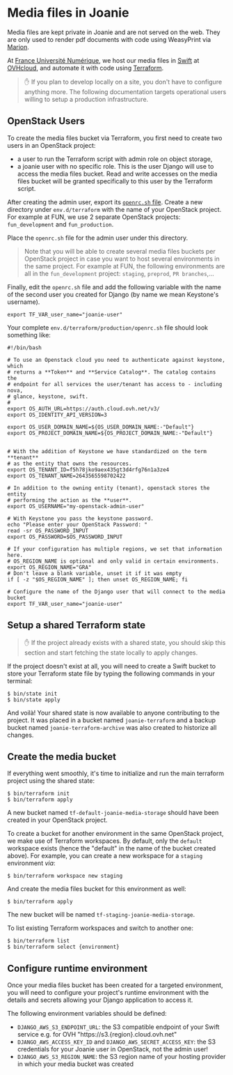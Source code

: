 # Media files in Joanie

Media files are kept private in Joanie and are not served on the web. They
are only used to render pdf documents with code using WeasyPrint via
[Marion](https://github.com/openfun/marion).

At [France Université Numérique](https://www.france-universite-numerique.fr),
we host our media files in [Swift](https://docs.openstack.org/swift) at
[OVHcloud](https://www.ovhcloud.com), and automate it with code using
[Terraform](https://www.terraform.io/).

> ✋ If you plan to develop locally on a site, you don't have to configure
> anything more. The following documentation targets operational users willing
> to setup a production infrastructure.

## OpenStack Users

To create the media files bucket via Terraform, you first need to create two
users in an OpenStack project:
- a user to run the Terraform script with admin role on object storage,
- a joanie user with no specific role. This is the user Django will use to
  access the media files bucket. Read and write accesses on the media files
  bucket will be granted specifically to this user by the Terraform script.

After creating the admin user, export its [`openrc.sh` file][1]. Create a new
directory under `env.d/terraform` with the name of your OpenStack project. For
example at FUN, we use 2 separate OpenStack projects: `fun_development` and
`fun_production`.

Place the `openrc.sh` file for the admin user under this directory.

> Note that you will be able to create several media files buckets per
> OpenStack project in case you want to host several environments in the same
> project. For example at FUN, the following environments are all in the
> `fun_development` project: `staging`, `preprod`, `PR branches`,...

Finally, edit the `openrc.sh` file and add the following variable with the
name of the second user you created for Django (by name we mean Keystone's
username).

```
export TF_VAR_user_name="joanie-user"
```

Your complete `env.d/terraform/production/openrc.sh` file should look
something like:

```
#!/bin/bash

# To use an Openstack cloud you need to authenticate against keystone, which
# returns a **Token** and **Service Catalog**. The catalog contains the
# endpoint for all services the user/tenant has access to - including nova,
# glance, keystone, swift.
#
export OS_AUTH_URL=https://auth.cloud.ovh.net/v3/
export OS_IDENTITY_API_VERSION=3

export OS_USER_DOMAIN_NAME=${OS_USER_DOMAIN_NAME:-"Default"}
export OS_PROJECT_DOMAIN_NAME=${OS_PROJECT_DOMAIN_NAME:-"Default"}


# With the addition of Keystone we have standardized on the term **tenant**
# as the entity that owns the resources.
export OS_TENANT_ID=f5h78jko9aex435gt3d4rfg76n1a3ze4
export OS_TENANT_NAME=2643565598702422

# In addition to the owning entity (tenant), openstack stores the entity
# performing the action as the **user**.
export OS_USERNAME="my-openstack-admin-user"

# With Keystone you pass the keystone password.
echo "Please enter your OpenStack Password: "
read -sr OS_PASSWORD_INPUT
export OS_PASSWORD=$OS_PASSWORD_INPUT

# If your configuration has multiple regions, we set that information here.
# OS_REGION_NAME is optional and only valid in certain environments.
export OS_REGION_NAME="GRA"
# Don't leave a blank variable, unset it if it was empty
if [ -z "$OS_REGION_NAME" ]; then unset OS_REGION_NAME; fi

# Configure the name of the Django user that will connect to the media bucket
export TF_VAR_user_name="joanie-user"
```

## Setup a shared Terraform state

> ✋ If the project already exists with a shared state, you should skip this
> section and start fetching the state locally to apply changes.

If the project doesn't exist at all, you will need to create a Swift bucket
to store your Terraform state file by typing the following commands in your
terminal:

```
$ bin/state init
$ bin/state apply
```

And voilà! Your shared state is now available to anyone contributing to the
project. It was placed in a bucket named `joanie-terraform` and a backup
bucket named `joanie-terraform-archive` was also created to historize all
changes.

## Create the media bucket

If everything went smoothly, it's time to initialize and run the main
terraform project using the shared state:

```
$ bin/terraform init
$ bin/terraform apply
```

A new bucket named `tf-default-joanie-media-storage` should
have been created in your OpenStack project.

To create a bucket for another environment in the same OpenStack project, we
make use of Terraform workspaces. By default, only the `default` workspace
exists (hence the "default" in the name of the bucket created above). For
example, you can create a new workspace for a `staging` environment _via_:

```
$ bin/terraform workspace new staging
```

And create the media files bucket for this environment as well:

```
$ bin/terraform apply
```

The new bucket will be named `tf-staging-joanie-media-storage`.

To list existing Terraform workspaces and switch to another one:

```
$ bin/terraform list
$ bin/terraform select {environment}
```

## Configure runtime environment

Once your media files bucket has been created for a targeted environment, you
will need to configure your project's runtime environment with the details and
secrets allowing your Django application to access it.

The following environment variables should be defined:

- `DJANGO_AWS_S3_ENDPOINT_URL`: the S3 compatible endpoint of your Swift
    service e.g. for OVH "https://s3.{region}.cloud.ovh.net"
- `DJANGO_AWS_ACCESS_KEY_ID` and `DJANGO_AWS_SECRET_ACCESS_KEY`: the S3
    credentials for your Joanie user in OpenStack, not the admin user!
- `DJANGO_AWS_S3_REGION_NAME`: the S3 region name of your hosting provider
    in which your media bucket was created

[1]: https://docs.openstack.org/newton/user-guide/common/cli-set-environment-variables-using-openstack-rc.html
